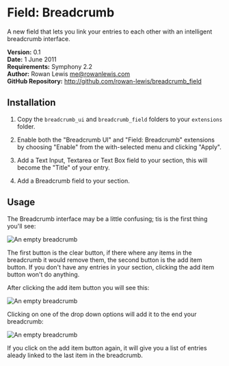 # Field: Breadcrumb

A new field that lets you link your entries to each other with an intelligent breadcrumb interface.

__Version:__ 0.1  
__Date:__ 1 June 2011  
__Requirements:__ Symphony 2.2  
__Author:__ Rowan Lewis <me@rowanlewis.com>  
__GitHub Repository:__ <http://github.com/rowan-lewis/breadcrumb_field>  


## Installation

1. Copy the `breadcrumb_ui` and `breadcrumb_field` folders to your `extensions` folder.

2. Enable both the "Breadcrumb UI" and "Field: Breadcrumb" extensions by choosing "Enable" from the with-selected menu and clicking "Apply".

3. Add a Text Input, Textarea or Text Box field to your section, this will become the "Title" of your entry.

4. Add a Breadcrumb field to your section.


## Usage

The Breadcrumb interface may be a little confusing; tis is the first thing you'll see:

![An empty breadcrumb][usage-step-one]

The first button is the clear button, if there where any items in the breadcrumb it would remove them, the second button is the add item button. If you don't have any entries in your section, clicking the add item button won't do anything.

After clicking the add item button you will see this:

![An empty breadcrumb][usage-step-two]

Clicking on one of the drop down options will add it to the end your breadcrumb:

![An empty breadcrumb][usage-step-three]

If you click on the add item button again, it will give you a list of entries aleady linked to the last item in the breadcrumb.


[usage-step-one]: https://github.com/rowan-lewis/breadcrumb_field/raw/master/docs/usage-step-one.png
[usage-step-two]: https://github.com/rowan-lewis/breadcrumb_field/raw/master/docs/usage-step-two.png
[usage-step-three]: https://github.com/rowan-lewis/breadcrumb_field/raw/master/docs/usage-step-three.png
